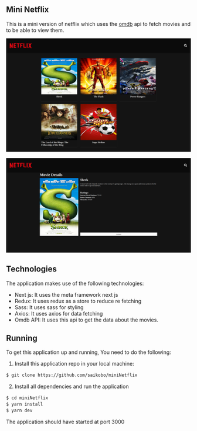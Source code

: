 ## Mini Netflix
This is a mini version of netflix which uses the [omdb](https://www.omdbapi.com/) api to fetch movies and to be able to view them.

![Movie List Page](./readme-files/page1.png)

![Movie Detail Page](./readme-files/page2.png)

## Technologies

The application makes use of the following technologies:
- Next js: It uses the meta framework next js
- Redux: It uses redux as a store to reduce re fetching
- Sass: It uses sass for styling
- Axios: It uses axios for data fetching
- Omdb API: It uses this api to get the data about the movies.

## Running

To get this application up and running, You need to do the following:
1. Install this application repo in your local machine:
```bash
$ git clone https://github.com/saikobo/miniNetflix
```

2. Install all dependencies and run the application
```bash
$ cd miniNetflix
$ yarn install
$ yarn dev
```

The application should have started at port 3000

